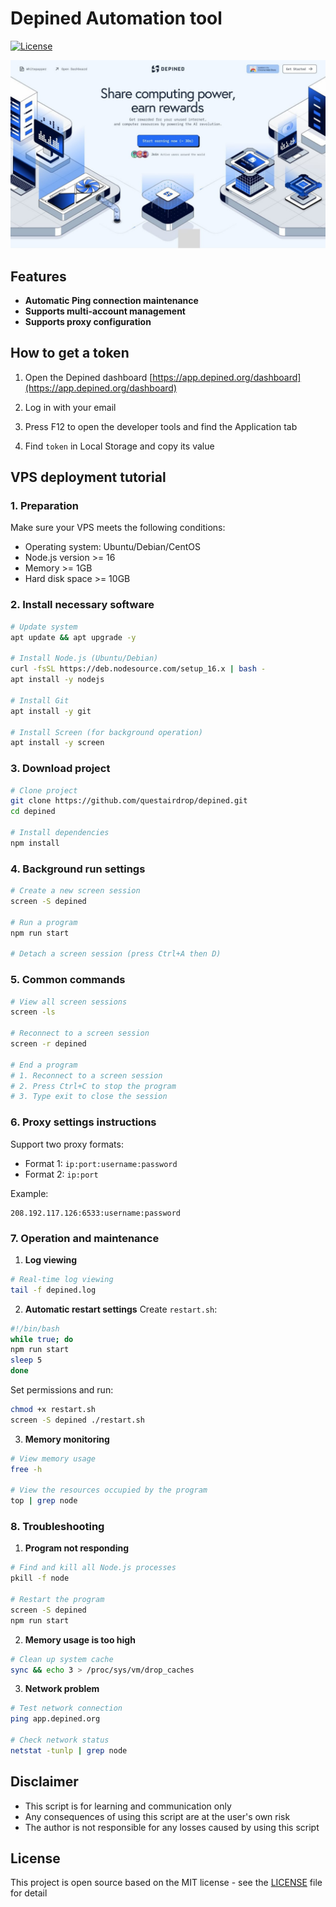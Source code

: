 # Depined Automation tool

[![License](https://img.shields.io/badge/license-MIT-blue.svg)](LICENSE)

![banner](depined.jpg)

## Features

- **Automatic Ping connection maintenance**
- **Supports multi-account management**
- **Supports proxy configuration**

## How to get a token

1. Open the Depined dashboard [https://app.depined.org/dashboard](https://app.depined.org/dashboard)

2. Log in with your email

3. Press F12 to open the developer tools and find the Application tab

4. Find `token` in Local Storage and copy its value

## VPS deployment tutorial

### 1. Preparation

Make sure your VPS meets the following conditions:
- Operating system: Ubuntu/Debian/CentOS
- Node.js version >= 16
- Memory >= 1GB
- Hard disk space >= 10GB

### 2. Install necessary software

```bash
# Update system
apt update && apt upgrade -y

# Install Node.js (Ubuntu/Debian)
curl -fsSL https://deb.nodesource.com/setup_16.x | bash -
apt install -y nodejs

# Install Git
apt install -y git

# Install Screen (for background operation)
apt install -y screen
```

### 3. Download project

```bash
# Clone project
git clone https://github.com/questairdrop/depined.git
cd depined

# Install dependencies
npm install
```

### 4. Background run settings

```bash
# Create a new screen session
screen -S depined

# Run a program
npm run start

# Detach a screen session (press Ctrl+A then D)
```

### 5. Common commands

```bash
# View all screen sessions
screen -ls

# Reconnect to a screen session
screen -r depined

# End a program
# 1. Reconnect to a screen session
# 2. Press Ctrl+C to stop the program
# 3. Type exit to close the session
```

### 6. Proxy settings instructions

Support two proxy formats:
- Format 1: `ip:port:username:password`
- Format 2: `ip:port`

Example:
```
208.192.117.126:6533:username:password
```

### 7. Operation and maintenance

1. **Log viewing**
```bash
# Real-time log viewing
tail -f depined.log
```

2. **Automatic restart settings**
Create `restart.sh`:
```bash
#!/bin/bash
while true; do
npm run start
sleep 5
done
```

Set permissions and run:
```bash
chmod +x restart.sh
screen -S depined ./restart.sh
```

3. **Memory monitoring**
```bash
# View memory usage
free -h

# View the resources occupied by the program
top | grep node
   ```

### 8. Troubleshooting

1. **Program not responding**
```bash
# Find and kill all Node.js processes
pkill -f node

# Restart the program
screen -S depined
npm run start
```

2. **Memory usage is too high**
```bash
# Clean up system cache
sync && echo 3 > /proc/sys/vm/drop_caches
```

3. **Network problem**
```bash
# Test network connection
ping app.depined.org

# Check network status
netstat -tunlp | grep node
```

## Disclaimer

- This script is for learning and communication only
- Any consequences of using this script are at the user's own risk
- The author is not responsible for any losses caused by using this script

## License

This project is open source based on the MIT license - see the [LICENSE](LICENSE) file for detail
